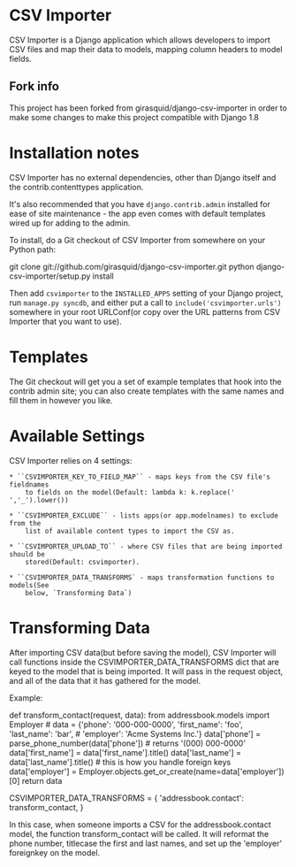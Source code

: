 CSV Importer
============

CSV Importer is a Django application which allows developers to import CSV files and map their data to models, mapping column headers to model fields.

Fork info
---------
This project has been forked from girasquid/django-csv-importer in order to make some changes to make this project compatible with Django 1.8


Installation notes
==================

CSV Importer has no external dependencies, other than Django itself and the
contrib.contenttypes application.


It's also recommended that you have ``django.contrib.admin`` installed
for ease of site maintenance - the app even comes with default templates wired
up for adding to the admin.

To install, do a Git checkout of CSV Importer from somewhere
on your Python path:

git clone git://github.com/girasquid/django-csv-importer.git
python django-csv-importer/setup.py install

Then add `csvimporter` to the ``INSTALLED_APPS`` setting of your Django
project, run ``manage.py syncdb``, and either put a call to
``include('csvimporter.urls')`` somewhere in your root URLConf(or copy
over the URL patterns from CSV Importer that you want to use).



Templates
=========

The Git checkout will get you a set of example templates
that hook into the contrib admin site; you can also create templates
with the same names and fill them in however you like.



Available Settings
==================

CSV Importer relies on 4 settings:

	* ``CSVIMPORTER_KEY_TO_FIELD_MAP`` - maps keys from the CSV file's fieldnames
		to fields on the model(Default: lambda k: k.replace(' ','_').lower())
		
	* ``CSVIMPORTER_EXCLUDE`` - lists apps(or app.modelnames) to exclude from the 
		list of available content types to import the CSV as.
		
	* ``CSVIMPORTER_UPLOAD_TO`` - where CSV files that are being imported should be
		stored(Default: csvimporter).
		
	* ``CSVIMPORTER_DATA_TRANSFORMS` - maps transformation functions to models(See
		below, `Transforming Data`)
	

Transforming Data
=================

After importing CSV data(but before saving the model), CSV Importer will call functions
inside the CSVIMPORTER_DATA_TRANSFORMS dict that are keyed to the model that is being
imported. It will pass in the request object, and all of the data that it has gathered
for the model.

Example:

def transform_contact(request, data):
	from addressbook.models import Employer
	# data = {'phone': '000-000-0000', 'first_name': 'foo', 'last_name': 'bar',
	#	'employer': 'Acme Systems Inc.'}
	data['phone']      = parse_phone_number(data['phone'])	# returns '(000) 000-0000'
	data['first_name'] = data['first_name'].title()
	data['last_name']  = data['last_name'].title()
	# this is how you handle foreign keys
	data['employer'] = Employer.objects.get_or_create(name=data['employer'])[0]
	return data

CSVIMPORTER_DATA_TRANSFORMS = {
	'addressbook.contact': transform_contact,
}

In this case, when someone imports a CSV for the addressbook.contact model, the function
transform_contact will be called. It will reformat the phone number, titlecase the first
and last names, and set up the 'employer' foreignkey on the model.